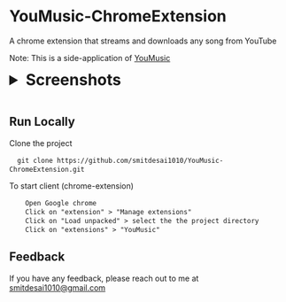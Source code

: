 # YouMusic-ChromeExtension

A chrome extension that streams and downloads any song from YouTube

Note: This is a side-application of [YouMusic](https://github.com/smitdesai1010/YouMusic)

<details>
    <summary style="cursor:pointer; font-size: 28px; font-weight: bold; font">Screenshots</summary>
    <p width="100%">
      <img src="Assets/SS-2.jpg" width="45%" height="700"/>
      <img src="Assets/SS-1.jpg" width="50%" height="250"/>
    </p>
</details>

<br/>


## Run Locally

Clone the project

```
  git clone https://github.com/smitdesai1010/YouMusic-ChromeExtension.git
```


To start client (chrome-extension)
```
    Open Google chrome
    Click on "extension" > "Manage extensions"
    Click on "Load unpacked" > select the the project directory
    Click on "extensions" > "YouMusic"
```


  
## Feedback

If you have any feedback, please reach out to me at smitdesai1010@gmail.com
  

 
